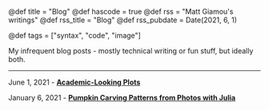 @def title = "Blog"
@def hascode = true
@def rss = "Matt Giamou's writings"
@def rss_title = "Blog"
@def rss_pubdate = Date(2021, 6, 1)

@def tags = ["syntax", "code", "image"]

My infrequent blog posts - mostly technical writing or fun stuff, but ideally both.

---

June 1, 2021 - [**Academic-Looking Plots**](/pages/academic-looking_plots)

January 6, 2021 - [**Pumpkin Carving Patterns from Photos with Julia**](/pages/pumpkin_templates)

